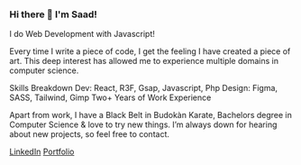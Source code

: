 ### Hi there 👋 I'm Saad!

I do Web Development with Javascript!

Every time I write a piece of code, I get the feeling I have created a piece of art. 
This deep interest has allowed me to experience multiple domains in computer science.

Skills Breakdown
Dev: React, R3F, Gsap, Javascript, Php
Design: Figma, SASS, Tailwind, Gimp
Two+ Years of Work Experience

Apart from work, I have a Black Belt in Budokàn Karate, Bachelors degree in Computer Science & love to try new things. 
I’m always down for hearing about new projects, so feel free to contact.

[LinkedIn](https://linkedin.com/in/saad-amir)
[Portfolio](https://saadamir.vercel.app/)

